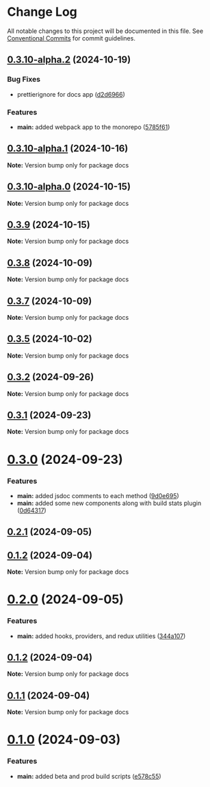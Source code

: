 # Change Log

All notable changes to this project will be documented in this file.
See [Conventional Commits](https://conventionalcommits.org) for commit guidelines.

## [0.3.10-alpha.2](https://github.com/arpitmalik832/react-js-monorepo/compare/v0.3.10-alpha.1...v0.3.10-alpha.2) (2024-10-19)

### Bug Fixes

- prettierignore for docs app ([d2d6966](https://github.com/arpitmalik832/react-js-monorepo/commit/d2d696686e40d0462d4de1c98ac0a76c6bec047f))

### Features

- **main:** added webpack app to the monorepo ([5785f61](https://github.com/arpitmalik832/react-js-monorepo/commit/5785f61bb95e11168c12199a859c955c2f8ba0d4))

## [0.3.10-alpha.1](https://github.com/arpitmalik832/react-js-monorepo/compare/v0.3.10-alpha.0...v0.3.10-alpha.1) (2024-10-16)

**Note:** Version bump only for package docs

## [0.3.10-alpha.0](https://github.com/arpitmalik832/react-js-monorepo/compare/v0.3.9...v0.3.10-alpha.0) (2024-10-15)

**Note:** Version bump only for package docs

## [0.3.9](https://github.com/arpitmalik832/react-js-monorepo/compare/v0.3.8...v0.3.9) (2024-10-15)

**Note:** Version bump only for package docs

## [0.3.8](https://github.com/arpitmalik832/react-js-monorepo/compare/v0.3.7...v0.3.8) (2024-10-09)

**Note:** Version bump only for package docs

## [0.3.7](https://github.com/arpitmalik832/react-js-monorepo/compare/v0.3.6...v0.3.7) (2024-10-09)

**Note:** Version bump only for package docs

## [0.3.5](https://github.com/arpitmalik832/react-js-monorepo/compare/v0.3.4...v0.3.5) (2024-10-02)

**Note:** Version bump only for package docs

## [0.3.2](https://github.com/arpitmalik832/react-js-monorepo/compare/v0.3.1...v0.3.2) (2024-09-26)

**Note:** Version bump only for package docs

## [0.3.1](https://github.com/arpitmalik832/react-js-monorepo/compare/v0.3.0...v0.3.1) (2024-09-23)

**Note:** Version bump only for package docs

# [0.3.0](https://github.com/arpitmalik832/react-js-monorepo/compare/v0.2.3...v0.3.0) (2024-09-23)

### Features

- **main:** added jsdoc comments to each method ([9d0e695](https://github.com/arpitmalik832/react-js-monorepo/commit/9d0e6951adf92c2301fca46289f0dc8fbe9421a8))
- **main:** added some new components along with build stats plugin ([0d64317](https://github.com/arpitmalik832/react-js-monorepo/commit/0d64317a2cca43000d67b46f522b156afd4f5b5a))

## [0.2.1](https://github.com/arpitmalik832/react-js-monorepo/compare/v0.2.0...v0.2.1) (2024-09-05)

## [0.1.2](https://github.com/arpitmalik832/react-js-monorepo/compare/v0.1.1...v0.1.2) (2024-09-04)

**Note:** Version bump only for package docs

# [0.2.0](https://github.com/arpitmalik832/react-js-monorepo/compare/v0.1.2...v0.2.0) (2024-09-05)

### Features

- **main:** added hooks, providers, and redux utilities ([344a107](https://github.com/arpitmalik832/react-js-monorepo/commit/344a107780b706e9493a327085dba68553f979e5))

## [0.1.2](https://github.com/arpitmalik832/react-js-monorepo/compare/v0.1.1...v0.1.2) (2024-09-04)

**Note:** Version bump only for package docs

## [0.1.1](https://github.com/arpitmalik832/react-js-monorepo/compare/v0.1.0...v0.1.1) (2024-09-04)

**Note:** Version bump only for package docs

# [0.1.0](https://github.com/arpitmalik832/react-js-monorepo/compare/v0.0.1...v0.1.0) (2024-09-03)

### Features

- **main:** added beta and prod build scripts ([e578c55](https://github.com/arpitmalik832/react-js-monorepo/commit/e578c553f0c41643a99e99fc8a1d45fd40281025))
